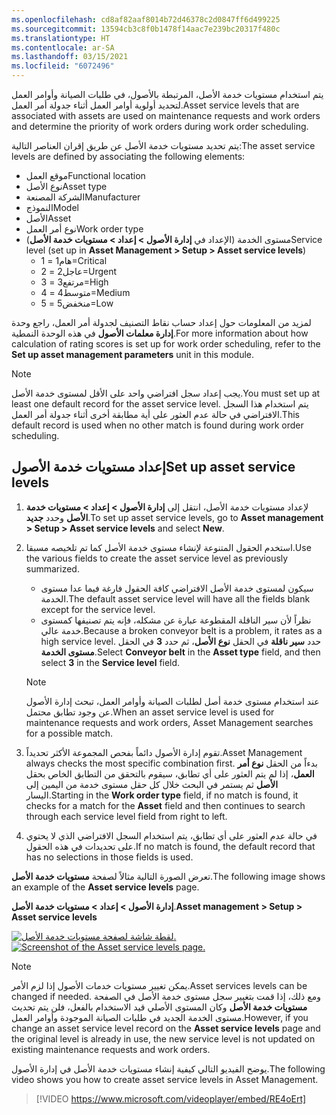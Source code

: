 ```yaml
---
ms.openlocfilehash: cd8af82aaf8014b72d46378c2d0847ff6d499225
ms.sourcegitcommit: 13594cb3c8f0b1478f14aac7e239bc20317f480c
ms.translationtype: HT
ms.contentlocale: ar-SA
ms.lasthandoff: 03/15/2021
ms.locfileid: "6072496"
---
```

<span data-ttu-id="7fed3-101">يتم استخدام مستويات خدمة الأصل، المرتبطة بالأصول، في طلبات الصيانة وأوامر العمل لتحديد أولوية أوامر العمل أثناء جدولة أمر العمل.</span><span class="sxs-lookup"><span data-stu-id="7fed3-101">Asset service levels that are associated with assets are used on maintenance requests and work orders and determine the priority of work orders during work order scheduling.</span></span> 

<span data-ttu-id="7fed3-102">يتم تحديد مستويات خدمة الأصل عن طريق إقران العناصر التالية:</span><span class="sxs-lookup"><span data-stu-id="7fed3-102">The asset service levels are defined by associating the following elements:</span></span>

- <span data-ttu-id="7fed3-103">موقع العمل</span><span class="sxs-lookup"><span data-stu-id="7fed3-103">Functional location</span></span>
- <span data-ttu-id="7fed3-104">نوع الأصل</span><span class="sxs-lookup"><span data-stu-id="7fed3-104">Asset type</span></span>
- <span data-ttu-id="7fed3-105">الشركة المصنعة</span><span class="sxs-lookup"><span data-stu-id="7fed3-105">Manufacturer</span></span>
- <span data-ttu-id="7fed3-106">النموذج</span><span class="sxs-lookup"><span data-stu-id="7fed3-106">Model</span></span>
- <span data-ttu-id="7fed3-107">الأصل</span><span class="sxs-lookup"><span data-stu-id="7fed3-107">Asset</span></span>
- <span data-ttu-id="7fed3-108">نوع أمر العمل</span><span class="sxs-lookup"><span data-stu-id="7fed3-108">Work order type</span></span>
- <span data-ttu-id="7fed3-109">مستوى الخدمة (الإعداد في **إدارة الأصول > إعداد > مستويات خدمة الأصل**)</span><span class="sxs-lookup"><span data-stu-id="7fed3-109">Service level (set up in **Asset Management > Setup > Asset service levels**)</span></span>
    - <span data-ttu-id="7fed3-110">1 = هام</span><span class="sxs-lookup"><span data-stu-id="7fed3-110">1=Critical</span></span>
    - <span data-ttu-id="7fed3-111">2 = عاجل</span><span class="sxs-lookup"><span data-stu-id="7fed3-111">2=Urgent</span></span>
    - <span data-ttu-id="7fed3-112">3 = مرتفع</span><span class="sxs-lookup"><span data-stu-id="7fed3-112">3=High</span></span>
    - <span data-ttu-id="7fed3-113">4 = متوسط</span><span class="sxs-lookup"><span data-stu-id="7fed3-113">4=Medium</span></span>
    - <span data-ttu-id="7fed3-114">5 = منخفض</span><span class="sxs-lookup"><span data-stu-id="7fed3-114">5=Low</span></span>

<span data-ttu-id="7fed3-115">لمزيد من المعلومات حول إعداد حساب نقاط التصنيف لجدولة أمر العمل، راجع وحدة **إدارة معلمات الأصول** في هذه الوحدة النمطية.</span><span class="sxs-lookup"><span data-stu-id="7fed3-115">For more information about how calculation of rating scores is set up for work order scheduling, refer to the **Set up asset management parameters** unit in this module.</span></span>

> [!NOTE]
> <span data-ttu-id="7fed3-116">يجب إعداد سجل افتراضي واحد على الأقل لمستوى خدمة الأصل.</span><span class="sxs-lookup"><span data-stu-id="7fed3-116">You must set up at least one default record for the asset service level.</span></span> <span data-ttu-id="7fed3-117">يتم استخدام هذا السجل الافتراضي في حالة عدم العثور على أية مطابقة أخرى أثناء جدولة أمر العمل.</span><span class="sxs-lookup"><span data-stu-id="7fed3-117">This default record is used when no other match is found during work order scheduling.</span></span>

## <a name="set-up-asset-service-levels"></a><span data-ttu-id="7fed3-118">إعداد مستويات خدمة الأصول</span><span class="sxs-lookup"><span data-stu-id="7fed3-118">Set up asset service levels</span></span>


1. <span data-ttu-id="7fed3-119">لإعداد مستويات خدمة الأصل، انتقل إلى **إدارة الأصول > إعداد > مستويات خدمة الأصل** وحدد **جديد**.</span><span class="sxs-lookup"><span data-stu-id="7fed3-119">To set up asset service levels, go to **Asset management > Setup > Asset service levels** and select **New**.</span></span>

1. <span data-ttu-id="7fed3-120">استخدم الحقول المتنوعة لإنشاء مستوى خدمة الأصل كما تم تلخيصه مسبقا.</span><span class="sxs-lookup"><span data-stu-id="7fed3-120">Use the various fields to create the asset service level as previously summarized.</span></span>
    - <span data-ttu-id="7fed3-121">سيكون لمستوى خدمة الأصل الافتراضي كافة الحقول فارغة فيما عدا مستوى الخدمة.</span><span class="sxs-lookup"><span data-stu-id="7fed3-121">The default asset service level will have all the fields blank except for the service level.</span></span> 
    - <span data-ttu-id="7fed3-122">نظراً لأن سير الناقلة المقطوعة عبارة عن مشكله، فإنه يتم تصنيفها كمستوى خدمة عالي.</span><span class="sxs-lookup"><span data-stu-id="7fed3-122">Because a broken conveyor belt is a problem, it rates as a high service level.</span></span> <span data-ttu-id="7fed3-123">حدد **سير ناقلة** في الحقل **نوع الأصل**، ثم حدد **3** في الحقل **مستوى الخدمة**.</span><span class="sxs-lookup"><span data-stu-id="7fed3-123">Select **Conveyor belt** in the **Asset type** field, and then select **3** in the **Service level** field.</span></span>
    > [!NOTE]
    > <span data-ttu-id="7fed3-124">عند استخدام مستوى خدمة أصل لطلبات الصيانة وأوامر العمل، تبحث إدارة الأصول عن وجود تطابق محتمل.</span><span class="sxs-lookup"><span data-stu-id="7fed3-124">When an asset service level is used for maintenance requests and work orders, Asset Management searches for a possible match.</span></span> 


1. <span data-ttu-id="7fed3-125">تقوم إدارة الأصول دائماً بفحص المجموعة الأكثر تحديداً.</span><span class="sxs-lookup"><span data-stu-id="7fed3-125">Asset Management always checks the most specific combination first.</span></span> <span data-ttu-id="7fed3-126">بدءاً من الحقل **نوع أمر العمل**، إذا لم يتم العثور على أي تطابق، سيقوم بالتحقق من التطابق الخاص بحقل **الأصل** ثم يستمر في البحث خلال كل حقل مستوى خدمة من اليمين إلى اليسار.</span><span class="sxs-lookup"><span data-stu-id="7fed3-126">Starting in the **Work order type** field, if no match is found, it checks for a match for the **Asset** field and then continues to search through each service level field from right to left.</span></span> 

1. <span data-ttu-id="7fed3-127">في حالة عدم العثور على أي تطابق، يتم استخدام السجل الافتراضي الذي لا يحتوي على تحديدات في هذه الحقول.</span><span class="sxs-lookup"><span data-stu-id="7fed3-127">If no match is found, the default record that has no selections in those fields is used.</span></span>

<span data-ttu-id="7fed3-128">تعرض الصورة التالية مثالاً لصفحة **مستويات خدمة الأصل**.</span><span class="sxs-lookup"><span data-stu-id="7fed3-128">The following image shows an example of the **Asset service levels** page.</span></span>

<span data-ttu-id="7fed3-129">**إدارة الأصول > إعداد > مستويات خدمة الأصل**.</span><span class="sxs-lookup"><span data-stu-id="7fed3-129">**Asset management > Setup > Asset service levels**</span></span>

<span data-ttu-id="7fed3-130">[![لقطة شاشة لصفحة مستويات خدمة الأصل.](../media/service-levels-ss.png)](../media/service-levels-ss.png#lightbox)</span><span class="sxs-lookup"><span data-stu-id="7fed3-130">[![Screenshot of the Asset service levels page.](../media/service-levels-ss.png)](../media/service-levels-ss.png#lightbox)</span></span>


> [!NOTE]
> <span data-ttu-id="7fed3-131">يمكن تغيير مستويات خدمات الأصول إذا لزم الأمر.</span><span class="sxs-lookup"><span data-stu-id="7fed3-131">Asset services levels can be changed if needed.</span></span> <span data-ttu-id="7fed3-132">ومع ذلك، إذا قمت بتغيير سجل مستوى خدمة الأصل في الصفحة **مستويات خدمة الأصل** وكان المستوى الأصلي قيد الاستخدام بالفعل، فلن يتم تحديث مستوى الخدمة الجديد في طلبات الصيانة الموجودة وأوامر العمل.</span><span class="sxs-lookup"><span data-stu-id="7fed3-132">However, if you change an asset service level record on the **Asset service levels** page and the original level is already in use, the new service level is not updated on existing maintenance requests and work orders.</span></span>

<span data-ttu-id="7fed3-133">يوضح الفيديو التالي كيفية إنشاء مستويات خدمة الأصل في إدارة الأصول.</span><span class="sxs-lookup"><span data-stu-id="7fed3-133">The following video shows you how to create asset service levels in Asset Management.</span></span>

 > [!VIDEO https://www.microsoft.com/videoplayer/embed/RE4oErt]


